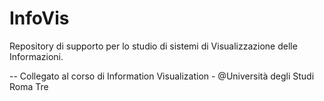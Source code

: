 # InfoVis
Repository di supporto per lo studio di sistemi di Visualizzazione delle Informazioni.



--
Collegato al corso di Information Visualization - @Università degli Studi Roma Tre

